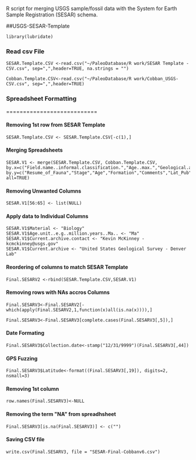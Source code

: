 R script for merging USGS sample/fossil data with the System for Earth Sample Registration (SESAR) schema.





##USGS-SESAR-Template





```{r}
library(lubridate)
```

### Read csv File

```{r}
SESAR.Template.CSV <-read.csv("~/PaleoDatabase/R work/SESAR Template -CSV.csv", sep=",",header=TRUE, na.strings = "")
```

```{r}
Cobban.Template.CSV<-read.csv("~/PaleoDatabase/R work/Cobban_USGS-CSV.csv", sep=",",header=TRUE)
```

### Spreadsheet Formatting
===========================
#### Removing 1st row from SESAR Template
```{r}
SESAR.Template.CSV <- SESAR.Template.CSV[-c(1),]
```

#### Merging Spreadsheets
```{r}
SESAR.V1 <- merge(SESAR.Template.CSV, Cobban.Template.CSV, by.x=c("Field.name..informal.classification.","Age..max.","Geological.age","Geological.unit","Comment","Latitude","Longitude","Locality","Locality.description","Country","State.Province","County","Collector.Chief.Scientist","Collection.date"), by.y=c("Resume_of_Fauna","Stage","Age","Formation","Comments","Lat_Pub","Long_Pub","USGS7.5","LocDescr","Country","State","County","Collector","Date"), all=TRUE)
```

#### Removing Unwanted Columns
```{r}
SESAR.V1[56:65] <- list(NULL)
```

#### Apply data to Individual Columns
```{r}
SESAR.V1$Material <- "Biology"
SESAR.V1$Age.unit..e.g..million.years..Ma.. <- "Ma"
SESAR.V1$Current.archive.contact <- "Kevin McKinney - kcmckinney@usgs.gov"
SESAR.V1$Current.archive <- "United States Geological Survey - Denver Lab"
```

#### Reordering of columns to match SESAR Template 
```{r}
Final.SESARV2 <-rbind(SESAR.Template.CSV,SESAR.V1)
```

#### Removing rows with NAs accros Columns
```{r}
Final.SESARV3<-Final.SESARV2[-which(apply(Final.SESARV2,1,function(x)all(is.na(x)))),]
```

```{r}
Final.SESARV3<-Final.SESARV3[complete.cases(Final.SESARV3[,5]),]
```

#### Date Formating
```{r}
Final.SESARV3$Collection.date<-stamp("12/31/9999")(Final.SESARV3[,44])
```

#### GPS Fuzzing
```{r}
Final.SESARV3$Latitude<-format((Final.SESARV3[,19]), digits=2, nsmall=3)
```

#### Removing 1st column
```{r}
row.names(Final.SESARV3)<-NULL
```

#### Removing the term "NA" from spreadhsheet
```{r}
Final.SESARV3[is.na(Final.SESARV3)] <- c("")
```

#### Saving CSV file
```{r}
write.csv(Final.SESARV3, file = "SESAR-Final-Cobbanv6.csv")
```



